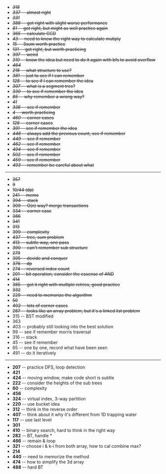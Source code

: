 + ~~*318*~~
+ ~~*337* -- almost right~~
+ ~~*331*~~
+ ~~*388* -- got right with slight worse performance~~
+ ~~*81* -- got right, but might as well practice again~~
+ ~~*365* -- calculate GCD~~
+ ~~*43* -- need to know the right way to calculate mutiply~~
+ ~~*15* -- 3sum worth practice~~
+ ~~*131* -- got right, but worth practicing~~
+ ~~*397* -- weird~~
+ ~~*310* -- know the idea but need to do it again with bfs to avoid overflow~~
+ ~~*464*~~
+ ~~*218* -- what structure to use?~~
+ ~~*381* -- just to see if I can remember~~
+ ~~*128* -- to see if I can remember the idea~~
+ ~~*307* -- what is a segment tree?~~
+ ~~*330* -- to see if remember the idea~~
+ ~~*85* -- why remember a wrong way?~~
+ ~~*41*~~
+ ~~*336* -- see if remember~~
+ ~~*4* -- worth practicing~~
+ ~~*460* -- corner cases~~
+ ~~*126* -- corner cases~~
+ ~~*391* -- see if remember the idea~~
+ ~~*446* -- always add the previous count, see if remember~~
+ ~~*449* -- see if remember~~
+ ~~*462* -- see if remember~~
+ ~~*494* -- see if remember~~
+ ~~*502* -- see if remember~~
+ ~~*459* -- see if remember~~
+ ~~*493* -- remember be careful about what~~

----

+ ~~357~~
+ ~~9~~
+ ~~10/44 (dp)~~
+ ~~241 -- memo~~
+ ~~394 -- stack~~
+ ~~309 -- O(n) way? merge transactions~~
+ ~~334 -- corner case~~
+ ~~386~~
+ ~~341~~
+ ~~313~~
+ ~~399 -- complexity~~
+ ~~437 -- tree, sum problem~~
+ ~~413 -- subtle way, one pass~~
+ ~~390 -- can't remember sub structure~~
+ ~~279~~
+ ~~395 -- devide and conquer~~
+ ~~376 -- dp~~
+ ~~274 -- reversed index count~~
+ ~~201 -- bit operation, consider the essense of AND~~
+ ~~414~~
+ ~~385 -- got it right with multiple retries, good practice~~
+ ~~332~~
+ ~~229 -- need to memorize the algorithm~~
+ ~~50~~
+ ~~402 -- lots of corner cases~~
+ ~~287 -- looks like an array problem, but it's a linked list problem~~
+ 315 -- BST modified
+ 363
+ 403 -- probably still looking into the best solution
+ 99 -- see if remember morris traversal
+ 316 -- stack
+ 45 -- see if remember
+ 65 -- one by one, record what have been seen
+ 491 -- do it iteratively

----

+ **207** -- practice DFS, loop detection
+ **421**
+ **424** -- moving window, make code short is subtle
+ **222** -- consider the heights of the sub trees
+ **60** -- complexity
+ **456**
+ **324** -- virtual index, 3-way partition
+ **220** -- use bucket idea
+ **312** -- think in the reverse order
+ **407** -- think about it why it's different from 1D trapping water
+ **117** -- use last level
+ **301**
+ **410** -- binary search, hard to think in the right way
+ **282** -- BT, handle *
+ **466** -- remain & loop
+ **321** -- choose i & k-i from both array, how to cal combine max?
+ **214**
+ **440** -- need to memorize the method
+ **474** -- how to simplify the 3d array
+ **488** -- hard BT
